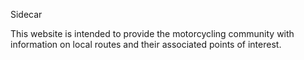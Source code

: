 Sidecar

This website is intended to provide the motorcycling community with information on local routes and their associated points of interest.
